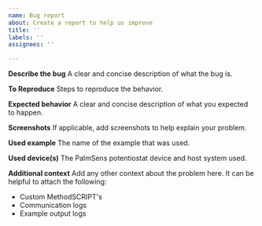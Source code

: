 ```yaml
---
name: Bug report
about: Create a report to help us improve
title: ''
labels: ''
assignees: ''

---
```


**Describe the bug**
A clear and concise description of what the bug is.

**To Reproduce**
Steps to reproduce the behavior.

**Expected behavior**
A clear and concise description of what you expected to happen.

**Screenshots**
If applicable, add screenshots to help explain your problem.

**Used example**
The name of the example that was used.

**Used device(s)**
The PalmSens potentiostat device and host system used.

**Additional context**
Add any other context about the problem here. It can be helpful to attach the following:
- Custom MethodSCRIPT's
- Communication logs
- Example output logs
